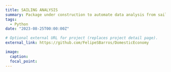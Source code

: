 ```yaml
---
title: SAILING ANALYSIS
summary: Package under construction to automate data analysis from sailing boats.
tags:
  - Python
date: "2023-08-25T00:00:00Z"

# Optional external URL for project (replaces project detail page).
external_link: https://github.com/FelipeSBarros/DomesticEconomy

image:
  caption:
  focal_point:
---
```

